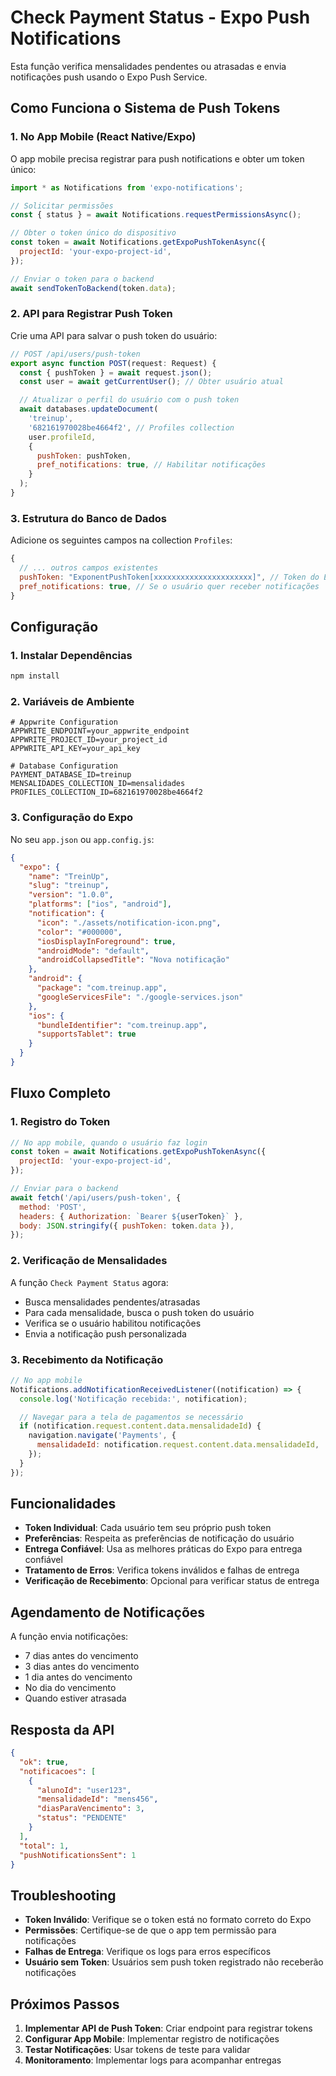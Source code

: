 # Check Payment Status - Expo Push Notifications

Esta função verifica mensalidades pendentes ou atrasadas e envia notificações push usando o Expo Push Service.

## Como Funciona o Sistema de Push Tokens

### 1. **No App Mobile (React Native/Expo)**

O app mobile precisa registrar para push notifications e obter um token único:

```javascript
import * as Notifications from 'expo-notifications';

// Solicitar permissões
const { status } = await Notifications.requestPermissionsAsync();

// Obter o token único do dispositivo
const token = await Notifications.getExpoPushTokenAsync({
  projectId: 'your-expo-project-id',
});

// Enviar o token para o backend
await sendTokenToBackend(token.data);
```

### 2. **API para Registrar Push Token**

Crie uma API para salvar o push token do usuário:

```javascript
// POST /api/users/push-token
export async function POST(request: Request) {
  const { pushToken } = await request.json();
  const user = await getCurrentUser(); // Obter usuário atual

  // Atualizar o perfil do usuário com o push token
  await databases.updateDocument(
    'treinup',
    '682161970028be4664f2', // Profiles collection
    user.profileId,
    {
      pushToken: pushToken,
      pref_notifications: true, // Habilitar notificações
    }
  );
}
```

### 3. **Estrutura do Banco de Dados**

Adicione os seguintes campos na collection `Profiles`:

```javascript
{
  // ... outros campos existentes
  pushToken: "ExponentPushToken[xxxxxxxxxxxxxxxxxxxxxx]", // Token do Expo
  pref_notifications: true, // Se o usuário quer receber notificações
}
```

## Configuração

### 1. Instalar Dependências

```bash
npm install
```

### 2. Variáveis de Ambiente

```env
# Appwrite Configuration
APPWRITE_ENDPOINT=your_appwrite_endpoint
APPWRITE_PROJECT_ID=your_project_id
APPWRITE_API_KEY=your_api_key

# Database Configuration
PAYMENT_DATABASE_ID=treinup
MENSALIDADES_COLLECTION_ID=mensalidades
PROFILES_COLLECTION_ID=682161970028be4664f2
```

### 3. Configuração do Expo

No seu `app.json` ou `app.config.js`:

```json
{
  "expo": {
    "name": "TreinUp",
    "slug": "treinup",
    "version": "1.0.0",
    "platforms": ["ios", "android"],
    "notification": {
      "icon": "./assets/notification-icon.png",
      "color": "#000000",
      "iosDisplayInForeground": true,
      "androidMode": "default",
      "androidCollapsedTitle": "Nova notificação"
    },
    "android": {
      "package": "com.treinup.app",
      "googleServicesFile": "./google-services.json"
    },
    "ios": {
      "bundleIdentifier": "com.treinup.app",
      "supportsTablet": true
    }
  }
}
```

## Fluxo Completo

### 1. **Registro do Token**

```javascript
// No app mobile, quando o usuário faz login
const token = await Notifications.getExpoPushTokenAsync({
  projectId: 'your-expo-project-id',
});

// Enviar para o backend
await fetch('/api/users/push-token', {
  method: 'POST',
  headers: { Authorization: `Bearer ${userToken}` },
  body: JSON.stringify({ pushToken: token.data }),
});
```

### 2. **Verificação de Mensalidades**

A função `Check Payment Status` agora:

- Busca mensalidades pendentes/atrasadas
- Para cada mensalidade, busca o push token do usuário
- Verifica se o usuário habilitou notificações
- Envia a notificação push personalizada

### 3. **Recebimento da Notificação**

```javascript
// No app mobile
Notifications.addNotificationReceivedListener((notification) => {
  console.log('Notificação recebida:', notification);

  // Navegar para a tela de pagamentos se necessário
  if (notification.request.content.data.mensalidadeId) {
    navigation.navigate('Payments', {
      mensalidadeId: notification.request.content.data.mensalidadeId,
    });
  }
});
```

## Funcionalidades

- **Token Individual**: Cada usuário tem seu próprio push token
- **Preferências**: Respeita as preferências de notificação do usuário
- **Entrega Confiável**: Usa as melhores práticas do Expo para entrega confiável
- **Tratamento de Erros**: Verifica tokens inválidos e falhas de entrega
- **Verificação de Recebimento**: Opcional para verificar status de entrega

## Agendamento de Notificações

A função envia notificações:

- 7 dias antes do vencimento
- 3 dias antes do vencimento
- 1 dia antes do vencimento
- No dia do vencimento
- Quando estiver atrasada

## Resposta da API

```json
{
  "ok": true,
  "notificacoes": [
    {
      "alunoId": "user123",
      "mensalidadeId": "mens456",
      "diasParaVencimento": 3,
      "status": "PENDENTE"
    }
  ],
  "total": 1,
  "pushNotificationsSent": 1
}
```

## Troubleshooting

- **Token Inválido**: Verifique se o token está no formato correto do Expo
- **Permissões**: Certifique-se de que o app tem permissão para notificações
- **Falhas de Entrega**: Verifique os logs para erros específicos
- **Usuário sem Token**: Usuários sem push token registrado não receberão notificações

## Próximos Passos

1. **Implementar API de Push Token**: Criar endpoint para registrar tokens
2. **Configurar App Mobile**: Implementar registro de notificações
3. **Testar Notificações**: Usar tokens de teste para validar
4. **Monitoramento**: Implementar logs para acompanhar entregas
